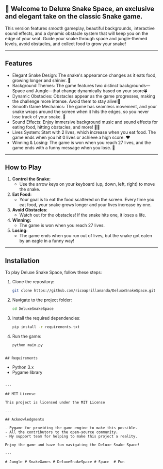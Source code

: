 ## 🐍 Welcome to Deluxe Snake Space, an exclusive and elegant take on the classic Snake game. 

This version features smooth gameplay, beautiful backgrounds, interactive sound effects, and a dynamic obstacle system that will keep you on the edge of your seat. Guide your snake through space and jungle-themed levels, avoid obstacles, and collect food to grow your snake!

---

## Features

- Elegant Snake Design: The snake's appearance changes as it eats food, growing longer and shinier. 🐍
- Background Themes: The game features two distinct backgrounds—Space and Jungle—that change dynamically based on your score🍀
- Dynamic Obstacles: Obstacles appear as the game progresses, making the challenge more intense. Avoid them to stay alive!🦅
- Smooth Game Mechanics: The game has seamless movement, and your snake wraps around the screen when it hits the edges, so you never lose track of your snake. 🗻
- Sound Effects: Enjoy immersive background music and sound effects for eating food, hitting obstacles, and more! 🎼🎵
- Lives System: Start with 2 lives, which increase when you eat food. The game ends when you hit 0 lives or achieve a high score. ❤
- Winning & Losing: The game is won when you reach 27 lives, and the game ends with a funny message when you lose. 🍷

---

## How to Play

1. **Control the Snake:**
   - Use the arrow keys on your keyboard (up, down, left, right) to move the snake.
2. **Eat Food:**
   - Your goal is to eat the food scattered on the screen. Every time you eat food, your snake grows longer and your lives increase by one.
3. **Avoid Obstacles:**
   - Watch out for the obstacles! If the snake hits one, it loses a life.
4. **Winning:**
   - The game is won when you reach 27 lives.
5. **Losing:**
   - The game ends when you run out of lives, but the snake got eaten by an eagle in a funny way!
  
---

## Installation

To play Deluxe Snake Space, follow these steps:

1. Clone the repository:

    ```bash
    git clone https://github.com/ricoaprillananda/DeluxeSnakeSpace.git
    ```

2. Navigate to the project folder:
    ```bash
    cd DeluxeSnakeSpace
    ```

3. Install the required dependencies:
    ```bash
    pip install -r requirements.txt
    ```

4. Run the game:
    ```bash
    python main.py

```

## Requirements

```
- Python 3.x
- Pygame library
```

---

## MIT License

This project is licensed under the MIT License

---

## Acknowledgments

- Pygame for providing the game engine to make this possible.
- All the contributors to the open-source community.
- My support team for helping to make this project a reality.

Enjoy the game and have fun navigating the Deluxe Snake Space!

---

# Jungle # SnakeGames # DeluxeSnakeSpace # Space  # Fun
